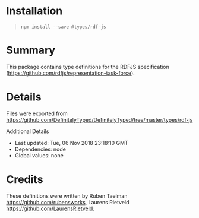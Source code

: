 # Installation
> `npm install --save @types/rdf-js`

# Summary
This package contains type definitions for the RDFJS specification (https://github.com/rdfjs/representation-task-force).

# Details
Files were exported from https://github.com/DefinitelyTyped/DefinitelyTyped/tree/master/types/rdf-js

Additional Details
 * Last updated: Tue, 06 Nov 2018 23:18:10 GMT
 * Dependencies: node
 * Global values: none

# Credits
These definitions were written by Ruben Taelman <https://github.com/rubensworks>, Laurens Rietveld <https://github.com/LaurensRietveld>.
